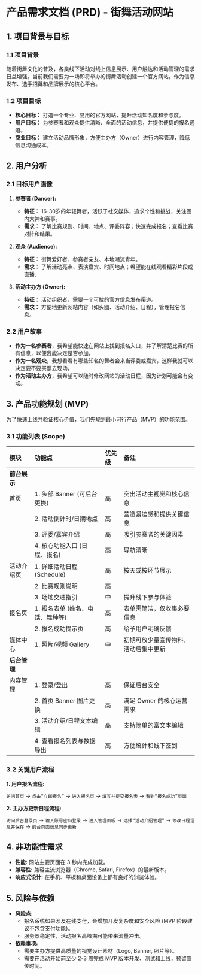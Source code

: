 # 产品需求文档 (PRD) - 街舞活动网站

## 1. 项目背景与目标

### 1.1 项目背景

随着街舞文化的普及，各类线下活动对线上信息展示、用户触达和活动管理的需求日益增强。当前我们需要为一场即将举办的街舞活动创建一个官方网站，作为信息发布、选手招募和品牌展示的核心平台。

### 1.2 项目目标

*   **核心目标：** 打造一个专业、易用的官方网站，提升活动知名度和参与度。
*   **用户目标：** 为参赛者和观众提供清晰、全面的活动信息，并提供便捷的报名通道。
*   **商业目标：** 建立活动品牌形象，方便主办方（Owner）进行内容管理，降低信息沟通成本。

## 2. 用户分析

### 2.1 目标用户画像

1.  **参赛者 (Dancer):**
    *   **特征：** 16-30岁的年轻舞者，活跃于社交媒体，追求个性和挑战，关注圈内大神和赛事。
    *   **需求：** 了解比赛规则、时间、地点、评委阵容；快速完成报名；查看比赛对阵和结果。

2.  **观众 (Audience):**
    *   **特征：** 街舞爱好者、参赛者亲友、本地潮流青年。
    *   **需求：** 了解活动亮点、表演嘉宾、时间地点；希望能在线观看精彩片段或直播。

3.  **活动主办方 (Owner):**
    *   **特征：** 活动组织者，需要一个可控的官方信息发布渠道。
    *   **需求：** 方便地更新网站内容（如头图、活动介绍、日程），管理报名信息。

### 2.2 用户故事

*   **作为一名参赛者**，我希望能快速在网站上找到报名入口，并了解清楚比赛的所有信息，以便我能决定是否参加。
*   **作为一名观众**，我想看看有哪些知名的舞者会来当评委或嘉宾，这样我就可以决定要不要买票去现场。
*   **作为活动主办方**，我希望可以随时修改网站的活动日程，因为计划可能会有变动。

## 3. 产品功能规划 (MVP)

为了快速上线并验证核心价值，我们先规划最小可行产品（MVP）的功能范围。

### 3.1 功能列表 (Scope)

| 模块         | 功能点                               | 优先级 | 备注                                     |
| :----------- | :----------------------------------- | :----- | :--------------------------------------- |
| **前台展示** |                                      |        |                                          |
| 首页         | 1. 头部 Banner (可后台更换)          | 高     | 突出活动主视觉和核心信息                 |
|              | 2. 活动倒计时/日期地点               | 高     | 营造紧迫感和提供关键信息                 |
|              | 3. 评委/嘉宾介绍                     | 高     | 吸引参赛者的关键因素                     |
|              | 4. 核心功能入口 (日程、报名)         | 高     | 导航清晰                                 |
| 活动介绍页   | 1. 详细活动日程 (Schedule)           | 高     | 按天或按环节展示                         |
|              | 2. 比赛规则说明                      | 高     |                                          |
|              | 3. 场地交通指引                      | 中     | 提升线下参与体验                         |
| 报名页       | 1. 报名表单 (姓名、电话、舞种等)     | 高     | 表单需简洁，仅收集必要信息               |
|              | 2. 报名成功提示页                    | 高     | 给予用户明确反馈                         |
| 媒体中心     | 1. 照片/视频 Gallery                 | 中     | 初期可放少量宣传物料，活动后集中更新     |
| **后台管理** |                                      |        |                                          |
| 内容管理     | 1. 登录/登出                         | 高     | 保证后台安全                             |
|              | 2. 首页 Banner 图片更换              | 高     | 满足 Owner 的核心运营需求                |
|              | 3. 活动介绍/日程文本编辑             | 高     | 支持简单的富文本编辑                     |
|              | 4. 查看报名列表与数据导出            | 高     | 方便统计和线下签到                       |

### 3.2 关键用户流程

**1. 用户报名流程:**

`访问首页` -> `点击“立即报名”` -> `进入报名页` -> `填写并提交报名表` -> `看到“报名成功”页面`

**2. 主办方更新日程流程:**

`访问后台登录页` -> `输入账号密码登录` -> `进入管理面板` -> `选择“活动介绍管理”` -> `修改日程信息并保存` -> `前台页面信息同步更新`

## 4. 非功能性需求

*   **性能:** 网站主要页面在 3 秒内完成加载。
*   **兼容性:** 兼容主流浏览器（Chrome, Safari, Firefox）的最新版本。
*   **响应式设计:** 在手机、平板和桌面设备上都有良好的浏览体验。

## 5. 风险与依赖

*   **风险点:**
    *   报名系统如果涉及在线支付，会增加开发复杂度和安全风险 (MVP 阶段建议不包含支付功能)。
    *   服务器稳定性，活动报名高峰期可能带来流量冲击。
*   **依赖事项:**
    *   需要主办方提供高质量的视觉设计素材（Logo, Banner, 照片等）。
    *   需要在活动开始前至少 2-3 周完成 MVP 版本开发、测试和上线，预留宣传时间。